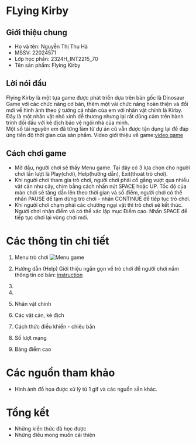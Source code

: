 # FLying Kirby
## Giới thiệu chung
- Họ và tên: Nguyễn Thị Thu Hà
- MSSV: 22024571
- Lớp học phần: 2324H_INT2215_70
- Tên sản phẩm: Flying Kirby
  
## Lời nói đầu
Flying Kirby là một tựa game được phát triển dựa trên bản gốc là Dinosaur Game với các chức năng cơ bản, thêm một vài chức năng hoàn thiện và đổi mới về hình ảnh theo ý tưởng cá nhân của em với nhân vật chính là Kirby. Đây là một nhân vật nhỏ xinh dễ thương nhưng lại rất dũng cảm trên hành trình đối đầu với kẻ địch bảo vệ ngôi nhà của mình.    
Một số tài nguyên em đã từng làm từ dự án cũ vẫn được tận dụng lại để đáp ứng tiến độ thời gian của sản phẩm.
Video giới thiệu về game:[video game](https://drive.google.com/drive/folders/1sJAXfsVsCrmdvV2j2T2fz2-Mn_z1dYZ6)

## Cách chơi game 
- Mở đầu, người chơi sẽ thấy Menu game. Tại đây có 3 lựa chọn cho người chơi lần lượt là Play(chơi), Help(hướng dẫn), Exit(thoát trò chơi). 
- Khi người chơi tham gia trò chơi, người chơi phải cố gắng vượt qua nhiều vật cản như cây, chim bằng cách nhấn nút SPACE hoặc UP. Tốc độ của màn chơi sẽ tăng dần lên theo thời gian và số điểm, người chơi có thể nhấn PAUSE để tạm dừng trò chơi - nhấn CONTINUE để tiếp tục trò chơi.
- Khi người chơi chạm phải các chướng ngại vật thì trò chơi sẽ kết thúc. Người chơi nhận điểm và có thể xác lập mục Điểm cao. Nhấn SPACE để tiếp tục chơi lại vòng chơi mới. 

# Các thông tin chi tiết 
1. Menu trò chơi
   ![Menu game](https://drive.google.com/file/d/1Wri-Uw9YE9zfl6PQC7vcooZJ-SwjUdqG/view?usp=sharing)
2. Hướng dẫn (Help)
   Giới thiệu ngắn gọn về trò chơi để người chơi nắm thông tin cơ bản:
   [instruction](flyingkirby/Resource/BackGround/instruction.png)
3. 
6. 
7. Nhân vật chính
   
8. Các vật cản, kẻ địch
9. Cách thức điều khiển - chiêu bắn
10. Số lượt mạng
11. Bảng điểm cao

# Các nguồn tham khảo 
- Hình ảnh đồ họa được xử lý từ 1 gif và các nguồn sẵn khác.
  
# Tổng kết 
- Những kiến thức đã học được
- Những điều mong muốn cải thiện 
